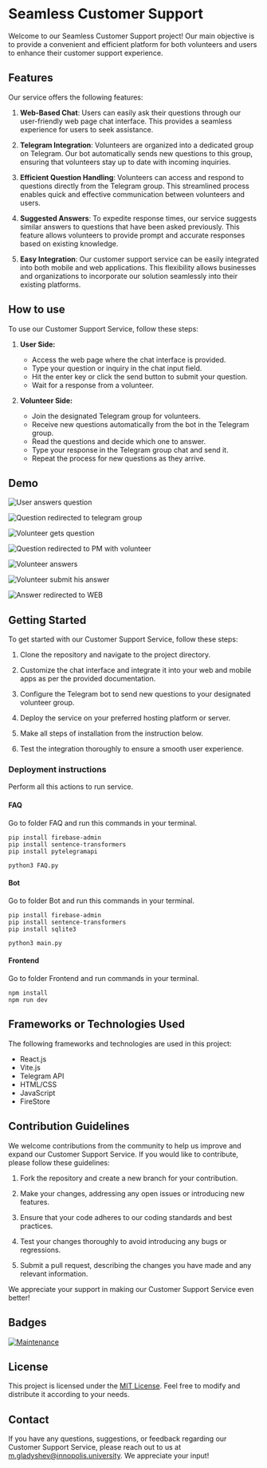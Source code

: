 # Seamless Customer Support

Welcome to our Seamless Customer Support project! Our main objective is to provide a convenient and efficient platform for both volunteers and users to enhance their customer support experience. 

## Features

Our service offers the following features:

1. **Web-Based Chat**: Users can easily ask their questions through our user-friendly web page chat interface. This provides a seamless experience for users to seek assistance.

2. **Telegram Integration**: Volunteers are organized into a dedicated group on Telegram. Our bot automatically sends new questions to this group, ensuring that volunteers stay up to date with incoming inquiries.

3. **Efficient Question Handling**: Volunteers can access and respond to questions directly from the Telegram group. This streamlined process enables quick and effective communication between volunteers and users.

4. **Suggested Answers**: To expedite response times, our service suggests similar answers to questions that have been asked previously. This feature allows volunteers to provide prompt and accurate responses based on existing knowledge.

5. **Easy Integration**: Our customer support service can be easily integrated into both mobile and web applications. This flexibility allows businesses and organizations to incorporate our solution seamlessly into their existing platforms.



## How to use

To use our Customer Support Service, follow these steps:

1. **User Side:**
   - Access the web page where the chat interface is provided.
   - Type your question or inquiry in the chat input field.
   - Hit the enter key or click the send button to submit your question.
   - Wait for a response from a volunteer.

2. **Volunteer Side:**
   - Join the designated Telegram group for volunteers.
   - Receive new questions automatically from the bot in the Telegram group.
   - Read the questions and decide which one to answer.
   - Type your response in the Telegram group chat and send it.
   - Repeat the process for new questions as they arrive.


## Demo

![User answers question](src/question.png)


![Question redirected to telegram group](src/tg_question.png)

![Volunteer gets question](src/get.png)

![Question redirected to PM with volunteer](src/PM.png)

![Volunteer answers](src/ans.png)

![Volunteer submit his answer](src/submit.png)


![Answer redirected to WEB](src/web_ans.png)


## Getting Started

To get started with our Customer Support Service, follow these steps:

1. Clone the repository and navigate to the project directory.

2. Customize the chat interface and integrate it into your web and mobile apps as per the provided documentation.

3. Configure the Telegram bot to send new questions to your designated volunteer group.

4. Deploy the service on your preferred hosting platform or server.

5. Make all steps of installation from the instruction below.

6. Test the integration thoroughly to ensure a smooth user experience.

### Deployment instructions
Perform all this actions to run service.


#### FAQ

Go to folder FAQ and run this commands in your terminal.
```shell
pip install firebase-admin
pip install sentence-transformers
pip install pytelegramapi

python3 FAQ.py
```

#### Bot

Go to folder Bot and run this commands in your terminal.
```shell
pip install firebase-admin
pip install sentence-transformers
pip install sqlite3

python3 main.py
```

#### Frontend

Go to folder Frontend and run commands in your terminal.
```shell
npm install
npm run dev
```

## Frameworks or Technologies Used

The following frameworks and technologies are used in this project:

- React.js
- Vite.js
- Telegram API
- HTML/CSS
- JavaScript
- FireStore

## Contribution Guidelines

We welcome contributions from the community to help us improve and expand our Customer Support Service. If you would like to contribute, please follow these guidelines:

1. Fork the repository and create a new branch for your contribution.

2. Make your changes, addressing any open issues or introducing new features.

3. Ensure that your code adheres to our coding standards and best practices.

4. Test your changes thoroughly to avoid introducing any bugs or regressions.

5. Submit a pull request, describing the changes you have made and any relevant information.

We appreciate your support in making our Customer Support Service even better!

## Badges

[![Maintenance](https://img.shields.io/badge/Maintained%3F-yes-green.svg)](https://gitlab.pg.innopolis.university/m.gladyshev/seamlesscustomersupport/)

## License

This project is licensed under the [MIT License](LICENSE). Feel free to modify and distribute it according to your needs.

## Contact

If you have any questions, suggestions, or feedback regarding our Customer Support Service, please reach out to us at [m.gladyshev@innopolis.university](mailto:m.gladyshev@innopolis.unversity). We appreciate your input!
